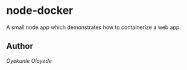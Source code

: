 # node-docker

A small node app which demonstrates how to containerize a web app.

## Author

*Oyekunle Oloyede*

